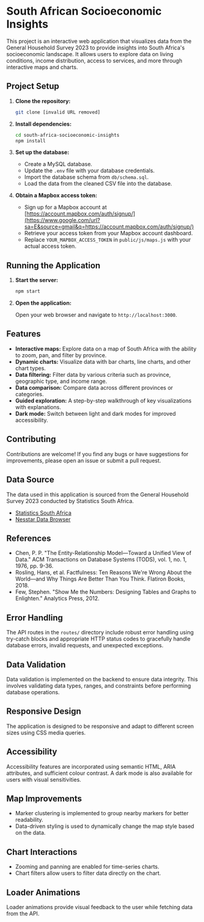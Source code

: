 # South African Socioeconomic Insights

This project is an interactive web application that visualizes data from the General Household Survey 2023 to provide insights into South Africa's socioeconomic landscape. It allows users to explore data on living conditions, income distribution, access to services, and more through interactive maps and charts.

## Project Setup

1.  **Clone the repository:**

    ```bash
    git clone [invalid URL removed]
    ```

2.  **Install dependencies:**

    ```bash
    cd south-africa-socioeconomic-insights
    npm install
    ```

3.  **Set up the database:**

    *   Create a MySQL database.
    *   Update the `.env` file with your database credentials.
    *   Import the database schema from `db/schema.sql`.
    *   Load the data from the cleaned CSV file into the database.

4.  **Obtain a Mapbox access token:**

    *   Sign up for a Mapbox account at [https://account.mapbox.com/auth/signup/](https://www.google.com/url?sa=E&source=gmail&q=https://account.mapbox.com/auth/signup/)
    *   Retrieve your access token from your Mapbox account dashboard.
    *   Replace `YOUR_MAPBOX_ACCESS_TOKEN` in `public/js/maps.js` with your actual access token.

## Running the Application

1.  **Start the server:**

    ```bash
    npm start
    ```

2.  **Open the application:**

    Open your web browser and navigate to `http://localhost:3000`.

## Features

*   **Interactive maps:** Explore data on a map of South Africa with the ability to zoom, pan, and filter by province.
*   **Dynamic charts:** Visualize data with bar charts, line charts, and other chart types.
*   **Data filtering:** Filter data by various criteria such as province, geographic type, and income range.
*   **Data comparison:** Compare data across different provinces or categories.
*   **Guided exploration:** A step-by-step walkthrough of key visualizations with explanations.
*   **Dark mode:** Switch between light and dark modes for improved accessibility.

## Contributing

Contributions are welcome! If you find any bugs or have suggestions for improvements, please open an issue or submit a pull request.

## Data Source

The data used in this application is sourced from the General Household Survey 2023 conducted by Statistics South Africa.

*   [Statistics South Africa](https://www.statssa.gov.za/?page_id=1417)
*   [Nesstar Data Browser](http://nesstar.statssa.gov.za:8282/webview/)

## References

*   Chen, P. P. "The Entity-Relationship Model—Toward a Unified View of Data." ACM Transactions on Database Systems (TODS), vol. 1, no. 1, 1976, pp. 9-36.
*   Rosling, Hans, et al. Factfulness: Ten Reasons We're Wrong About the World—and Why Things Are Better Than You Think. Flatiron Books, 2018.
*   Few, Stephen. "Show Me the Numbers: Designing Tables and Graphs to Enlighten." Analytics Press, 2012.

## Error Handling

The API routes in the `routes/` directory include robust error handling using try-catch blocks and appropriate HTTP status codes to gracefully handle database errors, invalid requests, and unexpected exceptions.

## Data Validation

Data validation is implemented on the backend to ensure data integrity. This involves validating data types, ranges, and constraints before performing database operations.

## Responsive Design

The application is designed to be responsive and adapt to different screen sizes using CSS media queries.

## Accessibility

Accessibility features are incorporated using semantic HTML, ARIA attributes, and sufficient colour contrast. A dark mode is also available for users with visual sensitivities.

## Map Improvements

*   Marker clustering is implemented to group nearby markers for better readability.
*   Data-driven styling is used to dynamically change the map style based on the data.

## Chart Interactions

*   Zooming and panning are enabled for time-series charts.
*   Chart filters allow users to filter data directly on the chart.

## Loader Animations

Loader animations provide visual feedback to the user while fetching data from the API.

